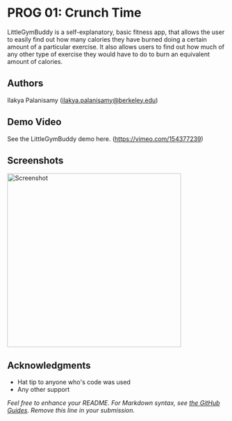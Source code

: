 # PROG 01: Crunch Time

LittleGymBuddy is a self-explanatory, basic fitness app, that allows the user to easily find out how many calories they have burned doing a certain amount of a particular exercise. It also allows users to find out how much of any other type of exercise they would have to do to burn an equivalent amount of calories. 

## Authors

Ilakya Palanisamy ([ilakya.palanisamy@berkeley.edu](mailto:ilakya.palanisamy@berkeley.edu))

## Demo Video

See the LittleGymBuddy demo here. (https://vimeo.com/154377239)

## Screenshots

<img src="screenshots/main.png" height="400" alt="Screenshot"/>

## Acknowledgments

* Hat tip to anyone who's code was used
* Any other support

*Feel free to enhance your README. For Markdown syntax, see [the GitHub Guides](https://guides.github.com/features/mastering-markdown/). Remove this line in your submission.*
